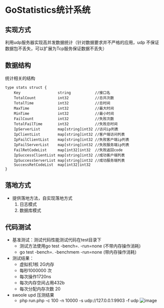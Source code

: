 # GoStatistics统计系统
## 实现方式
利用udp服务器实现高并发数据统计（针对数据要求并不严格的应用，udp 不保证数据包不丢失，可以扩展为Tcp服务保证数据不丢失）
## 数据结构
统计相关的结构
```
type stats struct {
	Key                 string           //接口名
	TotalCount          int32            //总共次数
	TotalTime           int32            //总时间
	MaxTime             int32            //最大时间
	MinTime             int32            //最小时间
	FailCount           int32            //失败次数
	TotalFailTime       int32            //失败总时间
	IpServerList        map[string]int32 //访问ip列表
	IpClientList        map[string]int32 //客户端访问列表
	IpFailClientList    map[string]int32 //失败客户端ip列表
	IpFailServerList    map[string]int32 //失败服务端ip列表
	FailRetCodeList     map[int32]int32  //失败返回code
	IpSuccessClientList map[string]int32 //成功客户端列表
	IpSuccessServerList map[string]int32 //成功服务端列表
	SuccessRetCodeList  map[int32]int32
}
```
## 落地方式
* 提供落地方法，自实现落地方式
    1. 日志模式
    2. 数据库模式
## 代码测试
* 基准测试：测试代码性能测试代码在test目录下
    * 测试方法使用go test -bench=. -run=none (不带内存操作消耗)
    * go test -bench=. -benchmem -run=none (带内存操作消耗)
* 测试结果：
    * 虚拟机1核 2G内存
    * 每秒1000000 次
    * 每次操作1720ns
    * 每次内存空间占用432b
    * 每次分配内存次数 20
* swoole upd 压测结果
    * php run.php -c 100 -n 10000 -s udp://127.0.0.1:9903 -f udp
![image](https://github.com/xiangdong1987/GoStatistics/tree/master/images/swoole_benchmark.jpg)
